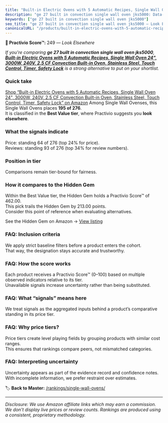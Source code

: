 ```yaml
---
title: "Built-in Electric Ovens with 5 Automatic Recipes, Single Wall Oven 24\", 3000W, 240V, 2.5 CF Convection Built-in Oven, Stainless Steel, Touch Control, Timer, Safety Lock"
description: "ge 27 built in convection single wall oven jks5000: Data-driven ranking using the Practivio Score™. Positioned by quality, value, demand, findability, momentum."
keywords: ["ge 27 built in convection single wall oven jks5000"]
seo_title: "ge 27 built in convection single wall oven jks5000 — Look Elsewhere (2025)"
canonicalURL: "/products/built-in-electric-ovens-with-5-automatic-recipes-single-wall-oven-24-3000w-240v-25-cf-convection-built-in-oven-stainless-steel-touch-control-timer-safety-lock-B0DCNTFM9T/"
---
```


**🚫 Practivio Score™:** 249 — _Look Elsewhere_


*If you're comparing **ge 27 built in convection single wall oven jks5000**, **[Built-in Electric Ovens with 5 Automatic Recipes, Single Wall Oven 24", 3000W, 240V, 2.5 CF Convection Built-in Oven, Stainless Steel, Touch Control, Timer, Safety Lock](https://www.amazon.com/dp/B0DCNTFM9T?tag=practivio-20)** is a strong alternative to put on your shortlist.*
### Quick take
[Shop “Built-in Electric Ovens with 5 Automatic Recipes, Single Wall Oven 24", 3000W, 240V, 2.5 CF Convection Built-in Oven, Stainless Steel, Touch Control, Timer, Safety Lock” on Amazon](https://www.amazon.com/dp/B0DCNTFM9T?tag=practivio-20)
Among Single Wall Ovenses, this Single Wall Ovens places **195 of 276**.  
It is classified in the **Best Value tier**, where Practivio suggests you **look elsewhere**.

### What the signals indicate
Price: standing 64 of 276 (top 24% for price).  
Reviews: standing 93 of 276 (top 34% for review numbers).  

### Position in tier
Comparisons remain tier-bound for fairness.

### How it compares to the Hidden Gem
Within the Best Value tier, the Hidden Gem holds a Practivio Score™ of 462.00.  
This pick trails the Hidden Gem by 213.00 points.  
Consider this point of reference when evaluating alternatives.  

See the Hidden Gem on Amazon → [View listing](https://www.amazon.com/dp/B07D1KQ9HF?tag=practivio-20)

### FAQ: Inclusion criteria
We apply strict baseline filters before a product enters the cohort.  
That way, the designation stays accurate and trustworthy.

### FAQ: How the score works
Each product receives a Practivio Score™ (0–100) based on multiple observed indicators relative to its tier.  
Unavailable signals increase uncertainty rather than being substituted.

### FAQ: What “signals” means here
We treat signals as the aggregated inputs behind a product’s comparative standing in its price tier.

### FAQ: Why price tiers?
Price tiers create level playing fields by grouping products with similar cost ranges.  
This ensures that rankings compare peers, not mismatched categories.

### FAQ: Interpreting uncertainty
Uncertainty appears as part of the evidence record and confidence notes.  
With incomplete information, we prefer restraint over estimates.


🏷️ **Back to Master:** [/rankings/single-wall-ovens/](/rankings/single-wall-ovens/)

---
_Disclosure: We use Amazon affiliate links which may earn a commission. We don’t display live prices or review counts. Rankings are produced using a consistent, proprietary methodology._
